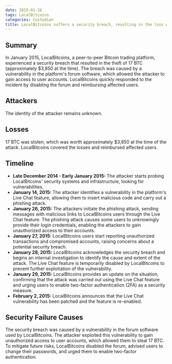 ```yaml
---
date: 2015-01-26
tags: LocalBitcoins
categories: Custodian
title: LocalBitcoins suffers a security breach, resulting in the loss of 17 BTC
---
```


## Summary

In January 2015, LocalBitcoins, a peer-to-peer Bitcoin trading platform, experienced a security breach that resulted in the theft of 17 BTC (approximately $3,850 at the time). The breach was caused by a vulnerability in the platform's forum software, which allowed the attacker to gain access to user accounts. LocalBitcoins quickly responded to the incident by disabling the forum and reimbursing affected users.

## Attackers

The identity of the attacker remains unknown.

## Losses

17 BTC was stolen, which was worth approximately $3,850 at the time of the attack. LocalBitcoins covered the losses and reimbursed affected users.

## Timeline

- **Late December 2014 - Early January 2015:** The attacker starts probing LocalBitcoins' security systems and infrastructure, looking for vulnerabilities.
- **January 14, 2015:** The attacker identifies a vulnerability in the platform's Live Chat feature, allowing them to insert malicious code and carry out a phishing attack.
- **January 26, 2015:** The attackers initiate the phishing attack, sending messages with malicious links to LocalBitcoins users through the Live Chat feature. The phishing attack causes some users to unknowingly provide their login credentials, enabling the attackers to gain unauthorized access to their accounts.
- **January 27, 2015:** LocalBitcoins users start reporting unauthorized transactions and compromised accounts, raising concerns about a potential security breach.
- **January 28, 2015:** LocalBitcoins acknowledges the security breach and begins an internal investigation to identify the cause and extent of the attack. The Live Chat feature is temporarily disabled by LocalBitcoins to prevent further exploitation of the vulnerability.
- **January 29, 2015:** LocalBitcoins provides an update on the situation, confirming that the attack was carried out using the Live Chat feature and urging users to enable two-factor authentication (2FA) as a security measure.
- **February 2, 2015:** LocalBitcoins announces that the Live Chat vulnerability has been patched and the feature is re-enabled.

## Security Failure Causes

The security breach was caused by a vulnerability in the forum software used by LocalBitcoins. The attacker exploited this vulnerability to gain unauthorized access to user accounts, which allowed them to steal 17 BTC. To mitigate future risks, LocalBitcoins disabled the forum, advised users to change their passwords, and urged them to enable two-factor authentication.
